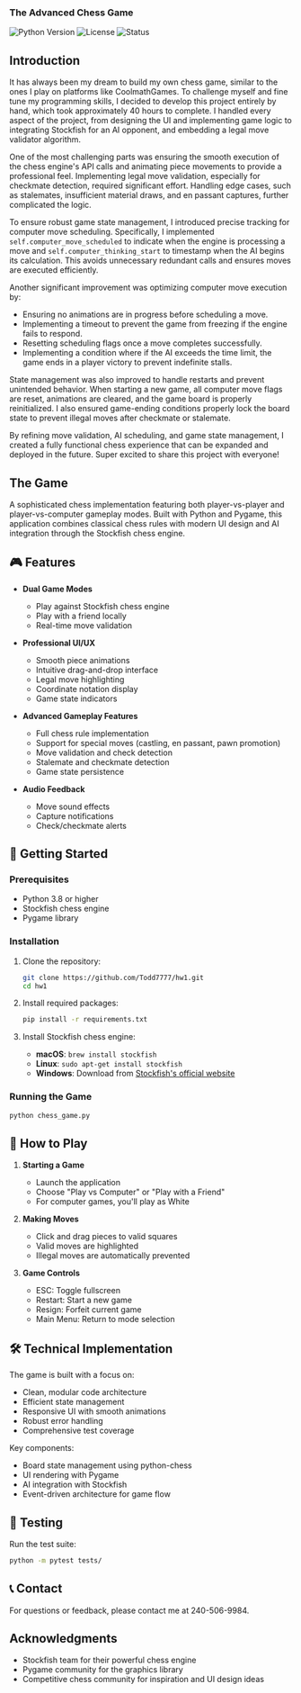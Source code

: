 ### The Advanced Chess Game

![Python Version](https://img.shields.io/badge/python-3.8%2B-blue)
![License](https://img.shields.io/badge/license-MIT-green)
![Status](https://img.shields.io/badge/status-stable-brightgreen)

## Introduction

It has always been my dream to build my own chess game, similar to the ones I play on platforms like CoolmathGames. To challenge myself and fine tune my programming skills, I decided to develop this project entirely by hand, which took approximately 40 hours to complete. I handled every aspect of the project, from designing the UI and implementing game logic to integrating Stockfish for an AI opponent, and embedding a legal move validator algorithm.

One of the most challenging parts was ensuring the smooth execution of the chess engine's API calls and animating piece movements to provide a professional feel. Implementing legal move validation, especially for checkmate detection, required significant effort. Handling edge cases, such as stalemates, insufficient material draws, and en passant captures, further complicated the logic.

To ensure robust game state management, I introduced precise tracking for computer move scheduling. Specifically, I implemented `self.computer_move_scheduled` to indicate when the engine is processing a move and `self.computer_thinking_start` to timestamp when the AI begins its calculation. This avoids unnecessary redundant calls and ensures moves are executed efficiently.

Another significant improvement was optimizing computer move execution by:
- Ensuring no animations are in progress before scheduling a move.
- Implementing a timeout to prevent the game from freezing if the engine fails to respond.
- Resetting scheduling flags once a move completes successfully.
- Implementing a condition where if the AI exceeds the time limit, the game ends in a player victory to prevent indefinite stalls.

State management was also improved to handle restarts and prevent unintended behavior. When starting a new game, all computer move flags are reset, animations are cleared, and the game board is properly reinitialized. I also ensured game-ending conditions properly lock the board state to prevent illegal moves after checkmate or stalemate.

By refining move validation, AI scheduling, and game state management, I created a fully functional chess experience that can be expanded and deployed in the future. Super excited to share this project with everyone!

## The Game

A sophisticated chess implementation featuring both player-vs-player and player-vs-computer gameplay modes. Built with Python and Pygame, this application combines classical chess rules with modern UI design and AI integration through the Stockfish chess engine.

## 🎮 Features

- **Dual Game Modes**
  - Play against Stockfish chess engine
  - Play with a friend locally
  - Real-time move validation

- **Professional UI/UX**
  - Smooth piece animations
  - Intuitive drag-and-drop interface
  - Legal move highlighting
  - Coordinate notation display
  - Game state indicators

- **Advanced Gameplay Features**
  - Full chess rule implementation
  - Support for special moves (castling, en passant, pawn promotion)
  - Move validation and check detection
  - Stalemate and checkmate detection
  - Game state persistence

- **Audio Feedback**
  - Move sound effects
  - Capture notifications
  - Check/checkmate alerts

## 🚀 Getting Started

### Prerequisites

- Python 3.8 or higher
- Stockfish chess engine
- Pygame library

### Installation

1. Clone the repository:
   ```bash
   git clone https://github.com/Todd7777/hw1.git
   cd hw1
   ```

2. Install required packages:
   ```bash
   pip install -r requirements.txt
   ```

3. Install Stockfish chess engine:
   - **macOS**: `brew install stockfish`
   - **Linux**: `sudo apt-get install stockfish`
   - **Windows**: Download from [Stockfish's official website](https://stockfishchess.org/download/)

### Running the Game

```bash
python chess_game.py
```

## 🎯 How to Play

1. **Starting a Game**
   - Launch the application
   - Choose "Play vs Computer" or "Play with a Friend"
   - For computer games, you'll play as White

2. **Making Moves**
   - Click and drag pieces to valid squares
   - Valid moves are highlighted
   - Illegal moves are automatically prevented

3. **Game Controls**
   - ESC: Toggle fullscreen
   - Restart: Start a new game
   - Resign: Forfeit current game
   - Main Menu: Return to mode selection

## 🛠️ Technical Implementation

The game is built with a focus on:
- Clean, modular code architecture
- Efficient state management
- Responsive UI with smooth animations
- Robust error handling
- Comprehensive test coverage

Key components:
- Board state management using python-chess
- UI rendering with Pygame
- AI integration with Stockfish
- Event-driven architecture for game flow

## 🧪 Testing

Run the test suite:
```bash
python -m pytest tests/
```

## 📞 Contact

For questions or feedback, please contact me at 240-506-9984.

## Acknowledgments

- Stockfish team for their powerful chess engine
- Pygame community for the graphics library
- Competitive chess community for inspiration and UI design ideas
